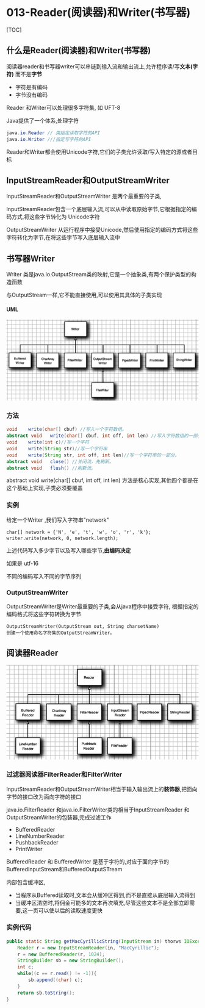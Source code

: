 # 013-Reader(阅读器)和Writer(书写器)

[TOC]

## 什么是Reader(阅读器)和Writer(书写器)

阅读器reader和书写器writer可以串链到输入流和输出流上,允许程序读/写**文本(字符)** 而不是**字节**

- 字符是有编码
- 字节没有编码

Reader 和Writer可以处理很多字符集, 如 UFT-8

Java提供了一个体系,处理字符

```java
java.io.Reader // 类指定读取字符的API
java.io.Writer ///指定写字符的API
```

Reader和Writer都会使用Unicode字符,它们的子类允许读取/写入特定的源或者目标

## InputStreamReader和OutputStreamWriter

InputStreamReader和OutputStreamWriter 是两个最重要的子类, 

InputStreamReader包含一个底层输入流,可以从中读取原始字节,它根据指定的编码方式,将这些字节转化为 Unicode字符

OutputStreamWriter 从运行程序中接受Unicode,然后使用指定的编码方式将这些字符转化为字节,在将这些字节写入底层输入流中

## 书写器Writer

Writer 类是java.io.OutputStream类的映射,它是一个抽象类,有两个保护类型的构造函数

与OutputStream一样,它不能直接使用,可以使用其具体的子类实现

#### UML

![image-20201220112055047](../../../assets/image-20201220112055047.png)

### 方法

```java
void	write(char[] cbuf) //写入一个字符数组。
abstract void	write(char[] cbuf, int off, int len) //写入字符数组的一部分。
void	write(int c)//写一个字符
void	write(String str)//写一个字符串
void	write(String str, int off, int len)//写一个字符串的一部分。
abstract void	close() //关闭流，先刷新。
abstract void	flush() //刷新流。
```

abstract void	write(char[] cbuf, int off, int len) 方法是核心实现,其他四个都是在这个基础上实现,子类必须要覆盖

### 实例

给定一个Writer ,我们写入字符串"network"

```
char[] network = {'N', 'e', 't', 'w', 'o', 'r', 'k'};
writer.write(network, 0, network.length);
```

上述代码写入多少字节以及写入哪些字节,**由编码决定**

如果是 utf-16

不同的编码写入不同的字节序列

### OutputStreamWriter

OutputStreamWriter是Writer最重要的子类,会从java程序中接受字符, 根据指定的编码格式将这些字符转换为字节

```
OutputStreamWriter(OutputStream out, String charsetName)
创建一个使用命名字符集的OutputStreamWriter。
```

## 阅读器Reader





![image-20201220112023237](../../../assets/image-20201220112023237.png)



### 过滤器阅读器FilterReader和FilterWriter

InputStreamReader和OutputStreamWriter相当于输入输出流上的**装饰器**,把面向字节的接口改为面向字符的接口

java.io.FilterReader 和java.io.FilterWriter类的相当于InputStreamReader 和OutputStreamWriter的包装器,完成过滤工作

- BufferedReader
- LineNumberReader
- PushbackReader
- PrintWriter

BufferedReader 和 BufferedWriter 是基于字符的,对应于面向字节的 BufferedInputStream和BufferedOutputSTream

内部包含缓冲区,

- 当程序从Buffered读取时,文本会从缓冲区得到,而不是直接从底层输入流得到
- 当缓冲区清空时,将佣金可能多的文本再次填充,尽管这些文本不是全部立即需要,这一页可以使以后的读取速度更快

### 实例代码

```java
public static String getMacCyrillicString(InputStream in) thorws IOException{
	Reader r = new InputStreamReader(in, "MacCyrillic");
	r = new BufferedReader(r, 1024);
	StringBuilder sb = new StringBuilder();
	int c;
	while((c == r.read() != -1)){
		sb.append((char) c);
	}
	return sb.toString();
}
```




